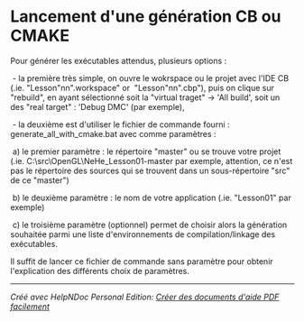 # Lancement d'une génération CB ou CMAKE

Pour générer les exécutables attendus, plusieurs options :

&nbsp;- la première très simple, on ouvre le wokrspace ou le projet avec l'IDE CB (.ie. "Lesson"nn".workspace" or&nbsp; "Lesson"nn".cbp"), puis on clique sur "rebuild", en ayant sélectionné soit la "virtual traget" -\> 'All build', soit un des "real target" : 'Debug DMC' (par exemple),

&nbsp;- la deuxième est d'utiliser le fichier de commande fourni : generate\_all\_with\_cmake.bat avec comme paramètres :

&nbsp;a) le premier paramètre : le répertoire "master" ou se trouve votre projet (.ie. C:\\src\\OpenGL\\NeHe\_Lesson01-master par exemple, attention, ce n'est pas le répertoire des sources qui se trouvent dans un sous-répertoire "src" de ce "master")

&nbsp;b) le deuxième paramètre : le nom de votre application (.ie. "Lesson01" par exemple)

&nbsp;c) le troisième paramètre (optionnel) permet de choisir alors la génération souhaitée parmi une liste d'environnements de compilation/linkage des exécutables.

Il suffit de lancer ce fichier de commande sans paramètre pour obtenir l'explication des différents choix de paramètres.


***
_Créé avec HelpNDoc Personal Edition: [Créer des documents d'aide PDF facilement](<https://www.helpndoc.com/fr/tour-des-fonctionnalites>)_
